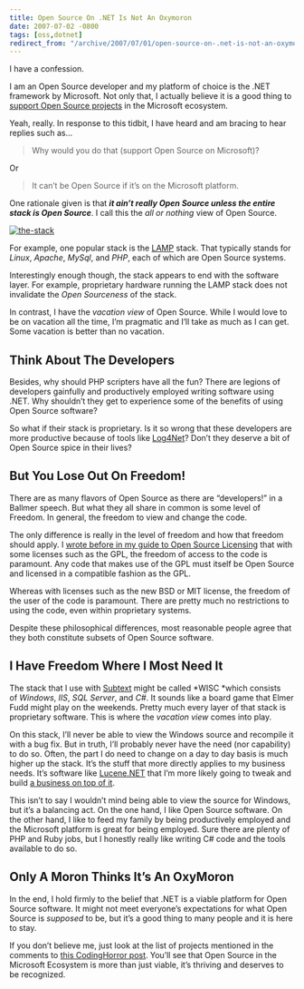 ```yaml
---
title: Open Source On .NET Is Not An Oxymoron
date: 2007-07-02 -0800
tags: [oss,dotnet]
redirect_from: "/archive/2007/07/01/open-source-on-.net-is-not-an-oxymoron.aspx/"
---
```


I have a confession.

I am an Open Source developer and my platform of choice is the .NET
framework by Microsoft. Not only that, I actually believe it is a good
thing to [support Open Source
projects](http://www.codinghorror.com/blog/archives/000894.html "Supporting Open Source Projects in the Microsoft Ecosystem")
in the Microsoft ecosystem.

Yeah, really. In response to this tidbit, I have heard and am bracing to
hear replies such as...

> Why would you do that (support Open Source on Microsoft)?

Or

> It can’t be Open Source if it’s on the Microsoft platform.

One rationale given is that ***it ain’t really Open Source unless the
entire stack is Open Source***. I call this the *all or nothing* view of
Open Source.

[![the-stack](https://haacked.com/images/haacked_com/WindowsLiveWriter/OpenSourceOn.NETIsNotAnOxymoron_12D9B/the-stack_thumb.jpg)](https://haacked.com/images/haacked_com/WindowsLiveWriter/OpenSourceOn.NETIsNotAnOxymoron_12D9B/the-stack.jpg "The Stack")

For example, one popular stack is the
[LAMP](http://en.wikipedia.org/wiki/LAMP_%28software_bundle%29 "Wikipedia on LAMP (software bundle)")
stack. That typically stands for *Linux*, *Apache*, *MySql*, and *PHP*,
each of which are Open Source systems.

Interestingly enough though, the stack appears to end with the software
layer. For example, proprietary hardware running the LAMP stack does not
invalidate the *Open Sourceness* of the stack.

In contrast, I have the *vacation view* of Open Source. While I would
love to be on vacation all the time, I’m pragmatic and I’ll take as much
as I can get. Some vacation is better than no vacation.

## Think About The Developers

Besides, why should PHP scripters have all the fun? There are legions of
developers gainfully and productively employed writing software using
.NET. Why shouldn’t they get to experience some of the benefits of using
Open Source software?

So what if their stack is proprietary. Is it so wrong that these
developers are more productive because of tools like
[Log4Net](http://logging.apache.org/log4net/ "Log4Net")? Don’t they
deserve a bit of Open Source spice in their lives?

## But You Lose Out On Freedom!

There are as many flavors of Open Source as there are “developers!” in a
Ballmer speech. But what they all share in common is some level of
Freedom. In general, the freedom to view and change the code.

The only difference is really in the level of freedom and how that
freedom should apply. I [wrote before in my guide to Open Source
Licensing](https://haacked.com/archive/2006/01/24/DevelopersGuideToOpenSourceSoftwareLicensing.aspx "Developer’s Guide to Open Source Software Licensing")
that with some licenses such as the GPL, the freedom of access to the
code is paramount. Any code that makes use of the GPL must itself be
Open Source and licensed in a compatible fashion as the GPL.

Whereas with licenses such as the new BSD or MIT license, the freedom of
the user of the code is paramount. There are pretty much no restrictions
to using the code, even within proprietary systems.

Despite these philosophical differences, most reasonable people agree
that they both constitute subsets of Open Source software.

## I Have Freedom Where I Most Need It

The stack that I use with
[Subtext](http://subtextproject.com/ "Subtext Project") might be
called *WISC *which consists of *Windows*, *IIS*, *SQL Server*, and
*C#*. It sounds like a board game that Elmer Fudd might play on the
weekends. Pretty much every layer of that stack is proprietary software.
This is where the *vacation view* comes into play.

On this stack, I’ll never be able to view the Windows source and
recompile it with a bug fix. But in truth, I’ll probably never have the
need (nor capability) to do so. Often, the part I do need to change on a
day to day basis is much higher up the stack. It’s the stuff that more
directly applies to my business needs. It’s software like
[Lucene.NET](http://incubator.apache.org/lucene.net/ "Lucene.NET") that
I’m more likely going to tweak and build [a business on top of
it](http://koders.com/).

This isn’t to say I wouldn’t mind being able to view the source for
Windows, but it’s a balancing act. On the one hand, I like Open Source
software. On the other hand, I like to feed my family by being
productively employed and the Microsoft platform is great for being
employed. Sure there are plenty of PHP and Ruby jobs, but I honestly
really like writing C# code and the tools available to do so.

## Only A Moron Thinks It’s An OxyMoron

In the end, I hold firmly to the belief that .NET is a viable platform
for Open Source software. It might not meet everyone’s expectations for
what Open Source is *supposed* to be, but it’s a good thing to many
people and it is here to stay.

If you don’t believe me, just look at the list of projects mentioned in
the comments to [this CodingHorror
post](http://www.codinghorror.com/blog/archives/000894.html#comments "Supporting Open Source Projects").
You’ll see that Open Source in the Microsoft Ecosystem is more than just
viable, it’s thriving and deserves to be recognized.

